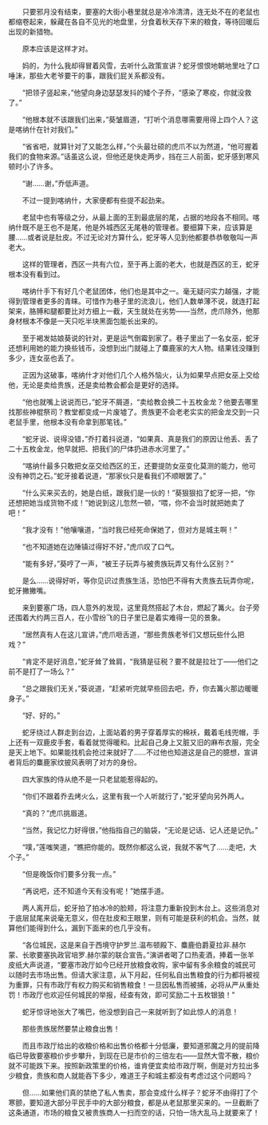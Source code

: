　　只要邪月没有结束，要塞的大街小巷里就总是冷冷清清，连无处不在的老鼠也都缩卷起来，躲藏在各自不见光的地盘里，分食着秋天存下来的粮食，等待回暖后出现的新猎物。

　　原本应该是这样才对。

　　妈的，为什么我却得冒着风雪，去听什么政策宣讲？蛇牙恨恨地朝地里吐了口唾沫，那些大老爷要干的事，跟我们屁关系都没有。

　　“把领子竖起来，”他望向身边瑟瑟发抖的矮个子乔，“感染了寒疫，你就没救了。”

　　“他根本就不该跟我们出来，”葵皱眉道，“打听个消息哪需要用得上四个人？这是喀纳什在针对我们。”

　　“省省吧，就算针对了又能怎么样，”个头最壮硕的虎爪不以为然道，“他可握着我们的食物来源。”话虽这么说，但他还是快走两步，挡在三人前面，蛇牙感到寒风顿时小了许多。

　　“谢……谢，”乔低声道。

　　不过一提到喀纳什，大家便都有些提不起劲来。

　　老鼠中也有等级之分，从最上面的王到最底层的尾，占据的地段各不相同。喀纳什既不是王也不是尾，他是外城西区无尾巷的管理者。要细算下来，应该算是腰……或者说是肚皮。不过无论对方算什么，蛇牙等人见到他都要恭恭敬敬叫一声老大。

　　这样的管理者，西区一共有六位，至于再上面的老大，也就是西区的王，蛇牙根本没有看到过。

　　喀纳什手下有好几个老鼠团体，他们也是其中之一。毫无疑问实力越强，才能得到管理者更多的青睐。可惜作为巷子里的流浪儿，他们人数单薄不说，就连打起架来，胳膊和腿都要比对方细上一截，天生就处在劣势——当然，虎爪除外，他那身材根本不像是一天只吃半块黑面包能长出来的。

　　至于褐发姑娘葵说的针对，更是运气倒霉到家了。巷子里出了一名女巫，蛇牙还想利用她的能力换些钱币，没想到出门就碰上了麋鹿家的大人物。结果钱没赚到多少，连女巫也丢了。

　　正因为这破事，喀纳什才对他们几个人格外恼火，认为如果早点把女巫上交给他，无论是卖给贵族，还是卖给教会都会是更好的选择。

　　“他也就嘴上说说而已，”蛇牙不屑道，“卖给教会换二十五枚金龙？他要去哪里找那些神棍祭司？教堂都变成一片废墟了。贵族更不会老老实实的把金龙交到一只老鼠手里，他根本没有命拿到那笔钱。”

　　“蛇牙说、说得没错，”乔打着抖说道，“如果真、真是我们的原因让他丢、丢了二十五枚金龙，他早就把、把我们的尸体扔进赤水河里了。”

　　“喀纳什最多只敢把女巫交给西区的王，还要提防女巫变化莫测的能力，他可没有神罚之石。”蛇牙接着说道，“那家伙只是看我们不顺眼罢了。”

　　“什么买来买去的，她是白纸，跟我们是一伙的！”葵狠狠掐了蛇牙一把，“你还想把她当成货物不成！”她说到这儿忽然一顿，“喂，你不会当时就把她卖了吧！”

　　“我才没有！”他嚷嚷道，“当时我已经死命保她了，但对方是城主啊！”

　　“也不知道她在边陲镇过得好不好，”虎爪叹了口气。

　　“能有多好，”葵哼了一声，“被王子玩弄与被贵族玩弄又有什么区别？”

　　是么……说得好听，等你见识过贵族生活，恐怕巴不得有大贵族去玩弄你呢，蛇牙撇撇嘴。

　　来到要塞广场，四人意外的发现，这里竟然搭起了木台，燃起了篝火。台子旁还围着大约两三百人，在小雪纷飞的日子里已是着实难得一见的景象。

　　“居然真有人在这儿宣讲，”虎爪咂舌道，“那些贵族老爷们又想玩些什么把戏？”

　　“肯定不是好消息，”蛇牙耸了耸肩，“我猜是征税？要不就是拉壮丁——他们之前不是打了一场么？”

　　“总之跟我们无关，”葵说道，“赶紧听完就早些回去吧，乔，你去篝火那边暖暖身子。”

　　“好、好的。”

　　蛇牙绕过人群走到台边，上面站着的男子穿着厚实的棉袄，戴着毛线兜帽，手上还有一双鹿皮手套，看着就觉得暖和。比起自己身上又脏又旧的麻布衣服，完全是天上地下。如果能找机会抢过来就好了……不过他也知道这是自己的臆想，宣讲者背后的麋鹿家纹披风表明了对方的身份。

　　四大家族的侍从绝不是一只老鼠能惹得起的。

　　“你们不跟着乔去烤火么，这里有我一个人听就行了，”蛇牙望向另外两人。

　　“真的？”虎爪挑眉道。

　　“当然，我记忆力好得很，”他指指自己的脑袋，“无论是记话、记人还是记仇。”

　　“噗，”莲嗤笑道，“瞧把你能的。既然你都这么说，我就不客气了……走吧，大个子。”

　　“但是晚饭你们要多分我一点。”

　　“再说吧，还不知道今天有没有呢！”她摆手道。

　　两人离开后，蛇牙拍了拍冰冷的脸颊，将注意力重新投到木台上。这些消息对于底层鼠尾来说毫无意义，但在肚皮和王眼里，则有可能是获利的机会。当然，就算他们能得到什么，漏到下面来的也几乎没有。

　　“各位城民，这是来自于西境守护罗兰.温布顿殿下、麋鹿伯爵夏拉非.赫尔蒙、长歌要塞执政官培罗.赫尔蒙的联合宣告。”演讲者喝了口热麦酒，捧着一张羊皮纸大声说道，“要塞市政厅如今已经开放粮食收购，家中留有多余粮食的城民可以随时去市场出售。但请大家注意，从下月起，任何私自出售粮食的行为都将被视为重罪，只有市政厅有权力购买和销售粮食！一旦因私售而被捕，必将从严从重处罚！市政厅也欢迎任何城民的举报，经查有效，即可奖励二十五枚银狼！”

　　蛇牙惊讶地张大了嘴巴，他没想到自己一来就听到了如此惊人的消息！

　　那些贵族居然要禁止粮食出售！

　　而且市政厅给出的收粮价格和出售价格都十分低廉，要知道邪魔之月的提前降临已导致要塞粮价步步攀升，到现在已是市价的三倍左右——显然大雪不散，粮价就不可能跌下来。按照新政策里的价格，谁肯便宜卖给市政厅啊，倒是对方拉出多少粮食，贵族和商人就能吞下多少，难道王子和城主都没有考虑过这个问题吗？

　　但……如果他们真的禁绝了私人售卖，那会变成什么样子？蛇牙不由得打了个寒颤，要知道大部分平民手中的大部分粮食，都是从老鼠那里买来的。一旦截断了这条通道，市场的粮食又被贵族商人一扫而空的话，只怕一场大乱马上就要来了！
